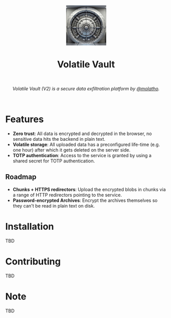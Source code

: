 <div align="center">
  <img width="125px" src="client/public/logo192.png" />
  <h1>Volatile Vault</h1>
  <br/>

  <p><i>Volatile Vault (V2) is a secure data exfiltration platform by <a href="https://github.com/molatho">@molatho</a>.</i></p>
  <br />
  
</div>

# Features

* **Zero trust**: All data is encrypted and decrypted in the browser, no sensitive data hits the backend in plain text.
* **Volatile storage**: All uploaded data has a preconfigured life-time (e.g. one hour) after which it gets deleted on the server side.
* **TOTP authentication**: Access to the service is granted by using a shared secret for TOTP authentication.

## Roadmap
* **Chunks + HTTPS redirectors**: Upload the encrypted blobs in chunks via a range of HTTP redirectors pointing to the service.
* **Password-encrypted Archives**: Encrypt the archives themselves so they can't be read in plain text on disk.

# Installation

TBD

# Contributing

TBD

# Note

TBD